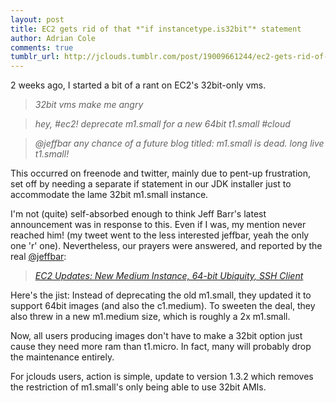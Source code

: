 ```yaml
---
layout: post
title: EC2 gets rid of that *"if instancetype.is32bit"* statement
author: Adrian Cole
comments: true
tumblr_url: http://jclouds.tumblr.com/post/19009661244/ec2-gets-rid-of-that-if-instancetype-is32bit
---
```


2 weeks ago, I started a bit of a rant on EC2's 32bit-only vms.

>*32bit vms make me angry*

>*hey, #ec2! deprecate m1.small for a new 64bit t1.small #cloud*

>*@jeffbar any chance of a future blog titled: m1.small is dead. long live t1.small!*

This occurred on freenode and twitter, mainly due to pent-up frustration, set off by needing a separate if statement in our JDK installer just to accommodate the lame 32bit m1.small instance.

I'm not (quite) self-absorbed enough to think Jeff Barr's latest announcement was in response to this. Even if I was, my mention never reached him! (my tweet went to the less interested jeffbar, yeah the only one 'r' one). Nevertheless, our prayers were answered, and reported by the real [@jeffbar](https://twitter.com/#!/jeffbarr):

>*[EC2 Updates: New Medium Instance, 64-bit Ubiquity, SSH Client](http://aws.typepad.com/aws/2012/03/ec2-updates-new-instance-64-bit-bit-ubiquity-ssh-client.html)*

Here's the jist: Instead of deprecating the old m1.small, they updated it to support 64bit images (and also the c1.medium). To sweeten the deal, they also threw in a new m1.medium size, which is roughly a 2x m1.small.

Now, all users producing images don't have to make a 32bit option just cause they need more ram than t1.micro. In fact, many will probably drop the maintenance entirely.

For jclouds users, action is simple, update to version 1.3.2 which removes the restriction of m1.small's only being able to use 32bit AMIs.
